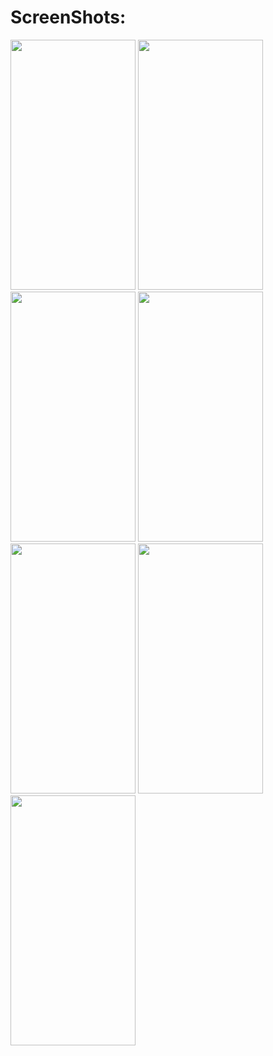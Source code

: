 # ScreenShots:
<img src="https://user-images.githubusercontent.com/59208555/73766865-f4620900-4776-11ea-9ab0-7614f1cdb154.jpg" width="200" height="400">
<img src="https://user-images.githubusercontent.com/59208555/73767385-ad284800-4777-11ea-8caa-ada348df5cf7.jpg" width="200" height="400">

<img src="https://user-images.githubusercontent.com/59208555/73767451-c204db80-4777-11ea-8c9d-c9c62e972603.jpg" width="200" height="400">
<img src="https://user-images.githubusercontent.com/59208555/73767461-c5986280-4777-11ea-9c86-4c51dafa8bd0.jpg" width="200" height="400">

<img src="https://user-images.githubusercontent.com/59208555/73767472-c9c48000-4777-11ea-911b-f6586d8205f1.jpg" width="200" height="400">
<img src="https://user-images.githubusercontent.com/59208555/73767489-ce893400-4777-11ea-9f2f-3059b47c6933.jpg" width="200" height="400">

<img src="(https://user-images.githubusercontent.com/59208555/73767892-67b84a80-4778-11ea-98e1-67664f8f4d79.jpg" width="200" height="400">
